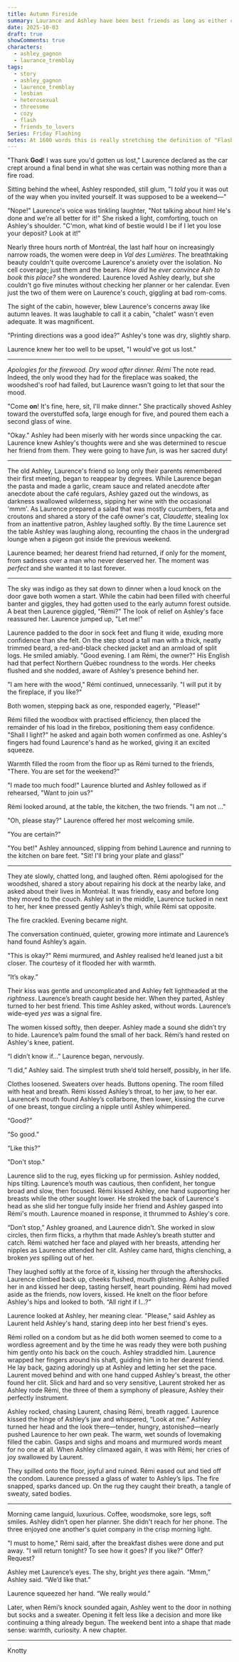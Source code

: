 ```yaml
---
title: Autumn Fireside
summary: Laurance and Ashley have been best friends as long as either can remember. So when Ashley and her boyfriend split just days before a romantic weekend getaway, Laurance is sure the best way she can help her friend is to help her have the best weekend of her life!
date: 2025-10-03
draft: true
showComments: true
characters:
  - ashley_gagnon
  - laurance_tremblay
tags:
  - story
  - ashley_gagnon
  - laurence_tremblay
  - lesbian
  - heterosexual
  - threesome
  - cozy
  - flash
  - friends_to_lovers
Series: Friday Flashing
notes: At 1600 words this is really stretching the definition of "Flash Fiction" but I really didn't want to cut out the second half of the scene.  I promise others will be tighter!
---
```

"Thank **God**!  I was sure you'd gotten us lost," Laurence declared as the car crept around a final bend in what she was certain was nothing more than a fire road.

Sitting behind the wheel, Ashley responded, still glum, "I *told* you it was out of the way when you invited yourself. It was supposed to be a weekend—"

"Nope!" Laurence's voice was tinkling laughter, "Not talking about him! He's done and we're all better for it!"  She risked a light, comforting, touch on Ashley's shoulder. "C'mon, what kind of bestie would I be if I let you lose your deposit?  Look at it!"

Nearly three hours north of Montréal, the last half hour on increasingly narrow roads, the women were deep in *Val des Lumières*. The breathtaking beauty couldn't quite overcome Laurence's anxiety over the isolation. No cell coverage; just them and the bears.  *How did* he *ever convince Ash to book this place?* she wondered.  Laurence loved Ashley dearly, but she couldn't go five minutes without checking her planner or her calendar. Even just the two of them were on Laurence's couch, giggling at bad rom-coms.

The sight of the cabin, however, blew Laurence's concerns away like autumn leaves. It was laughable to call it a cabin, "chalet" wasn't even adequate. It was magnificent.

"Printing directions was a good idea?" Ashley's tone was dry, slightly sharp.

Laurence knew her too well to be upset, "I would've got us lost."

***

*Apologies for the firewood. Dry wood after dinner. Rémi*  The note read. Indeed, the only wood they had for the fireplace was soaked, the woodshed's roof had failed, but Laurence wasn't going to let that sour the mood.

"Come **on**! It's fine, here, sit, I'll make dinner." She practically shoved Ashley toward the overstuffed sofa, large enough for five, and poured them each a second glass of wine.

"Okay." Ashley had been miserly with her words since unpacking the car.  Laurence knew Ashley's thoughts were and she was determined to rescue her friend from them. They were going to have *fun*, is was her sacred duty!

***

The old Ashley, Laurence's friend so long only their parents remembered their first meeting, began to reappear by degrees. While Laurence began the pasta and made a garlic, cream sauce and related anecdote after anecdote about the café regulars, Ashley gazed out the windows, as darkness swallowed wilderness, sipping her wine with the occasional 'mmm'. As Laurence prepared a salad that was mostly cucumbers, feta and croutons and shared a story of the café owner's cat, *Claudette*, stealing lox from an inattentive patron, Ashley laughed softly.  By the time Laurence set the table Ashley was laughing along, recounting the chaos in the undergrad lounge when a pigeon got inside the previous weekend.

Laurence beamed; her dearest friend had returned, if only for the moment, from sadness over a man who never deserved her.  The moment was *perfect* and she wanted it to last forever.

***

The sky was indigo as they sat down to dinner when a loud knock on the door gave both women a start.  While the cabin had been filled with cheerful banter and giggles, they had gotten used to the early autumn forest outside.  A beat then Laurence giggled, "Rémi?"  The look of relief on Ashley's face reassured her. Laurence jumped up, "Let me!"

Laurence padded to the door in sock feet and flung it wide, exuding more confidence than she felt.  On the step stood a tall man with a thick, neatly trimmed beard, a red-and-black checked jacket and an armload of split logs.  He smiled amiably.  "Good evening.  I am Rémi, the owner?" His English had that perfect Northern Québec roundness to the words. Her cheeks flushed and she nodded, aware of Ashley's presence behind her.

"I am here with the wood," Rémi continued, unnecessarily.  "I will put it by the fireplace, if you like?"

Both women, stepping back as one, responded eagerly, "Please!"

Rémi filled the woodbox with practised efficiency, then placed the remainder of his load in the firebox, positioning them easy confidence.  "Shall I light?" he asked and again both women confirmed as one.  Ashley's fingers had found Laurence's hand as he worked, giving it an excited squeeze.

Warmth filled the room from the floor up as Rémi turned to the friends, "There.  You are set for the weekend?"

"I made too much food!" Laurence blurted and Ashley followed as if rehearsed, "Want to join us?"

Rémi looked around, at the table, the kitchen, the two friends.  "I am not …"

"Oh, please stay?" Laurence offered her most welcoming smile.

"You are certain?"

"You bet!" Ashley announced, slipping from behind Laurence and running to the kitchen on bare feet.  "Sit! I'll bring your plate and glass!"

***

They ate slowly, chatted long, and laughed often.  Rémi apologised for the woodshed, shared a story about repairing his dock at the nearby lake, and asked about their lives in Montréal. It was friendly, easy and before long they moved to the couch. Ashley sat in the middle, Laurence tucked in next to her, her knee pressed gently Ashley’s thigh, while Rémi sat opposite.

The fire crackled. Evening became night.

The conversation continued, quieter, growing more intimate and Laurence’s hand found Ashley’s again.

"This is okay?" Rémi murmured, and Ashley realised he’d leaned just a bit closer.  The courtesy of it flooded her with warmth.

“It’s okay.”

Their kiss was gentle and uncomplicated and Ashley felt lightheaded at the *rightness*. Laurence’s breath caught beside her. When they parted, Ashley turned to her best friend. This time Ashley asked, without words. Laurence’s wide-eyed *yes* was a signal fire.

The women kissed softly, then deeper. Ashley made a sound she didn’t try to hide. Laurence’s palm found the small of her back. Rémi’s hand rested on Ashley's knee, patient.

“I didn’t know if…” Laurence began, nervously.

“I did,” Ashley said. The simplest truth she’d told herself, possibly, in her life.

Clothes loosened. Sweaters over heads. Buttons opening. The room filled with heat and breath. Rémi kissed Ashley’s throat, to her jaw, to her ear. Laurence’s mouth found Ashley’s collarbone, then lower, kissing the curve of one breast, tongue circling a nipple until Ashley whimpered.

“Good?”

“So good.”

“Like this?”

"Don't stop."

Laurence slid to the rug, eyes flicking up for permission. Ashley nodded, hips tilting. Laurence’s mouth was cautious, then confident, her tongue broad and slow, then focused. Rémi kissed Ashley, one hand supporting her breasts while the other sought lower. He stroked the back of Laurence's head as she slid her tongue fully inside her friend and Ashley gasped into Rémi's mouth. Laurence moaned in response, it thrummed to Ashley's core.

“Don’t stop,” Ashley groaned, and Laurence didn’t. She worked in slow circles, then firm flicks, a rhythm that made Ashley’s breath stutter and catch. Rémi watched her face and played with her breasts, attending her nipples as Laurence attended her clit. Ashley came hard, thighs clenching, a broken *yes* spilling out of her.

They laughed softly at the force of it, kissing her through the aftershocks. Laurence climbed back up, cheeks flushed, mouth glistening. Ashley pulled her in and kissed her deep, tasting herself, heart pounding.  Rémi had moved aside as the friends, now lovers, kissed.  He knelt on the floor before Ashley's hips and looked to both. “All right if I…?”

Laurence looked at Ashley, her meaning clear.  "Please," said Ashley as Laurent held Ashley's hand, staring deep into her best friend's eyes.

Rémi rolled on a condom but as he did both women seemed to come to a wordless agreement and by the time he was ready they were both pushing him gently onto his back on the couch.  Ashley straddled him. Laurence wrapped her fingers around his shaft, guiding him in to her dearest friend.  He lay back, gazing adoringly up at Ashley and letting her set the pace. Laurent moved behind and with one hand cupped Ashley's breast, the other found her clit.  Slick and hard and so very sensitive, Laurent stroked her as Ashley rode Rémi, the three of them a symphony of pleasure, Ashley their perfectly instrument.

Ashley rocked, chasing Laurent, chasing Rémi, breath ragged.  Laurence kissed the hinge of Ashley’s jaw and whispered, “Look at me.” Ashley turned her head and the look there—tender, hungry, astonished—nearly pushed Laurence to her own peak. The warm, wet sounds of lovemaking filled the cabin. Gasps and sighs and moans and murmured words meant for no one at all. When Ashley climaxed again, it was with Rémi; her cries of joy swallowed by Laurent.

They spilled onto the floor, joyful and ruined. Rémi eased out and tied off the condom. Laurence pressed a glass of water to Ashley’s lips. The fire snapped, sparks danced up. On the rug they caught their breath, a tangle of sweaty, sated bodies.

***

Morning came languid, luxurious. Coffee, woodsmoke, sore legs, soft smiles. Ashley didn’t open her planner.  She didn't reach for her phone. The three enjoyed one another's quiet company in the crisp morning light.

"I must to home," Rémi said, after the breakfast dishes were done and put away.  "I will return tonight? To see how it goes?  If you like?" Offer? Request?

Ashley met Laurence’s eyes. The shy, bright *yes* there again. “Mmm,” Ashley said. “We’d like that.”

Laurence squeezed her hand. “We really would.”

Later, when Rémi’s knock sounded again, Ashley went to the door in nothing but socks and a sweater. Opening it felt less like a decision and more like continuing a thing already begun. The weekend bent into a shape that made sense: warmth, curiosity. A new chapter.

***
<signature>Knotty</signature>
